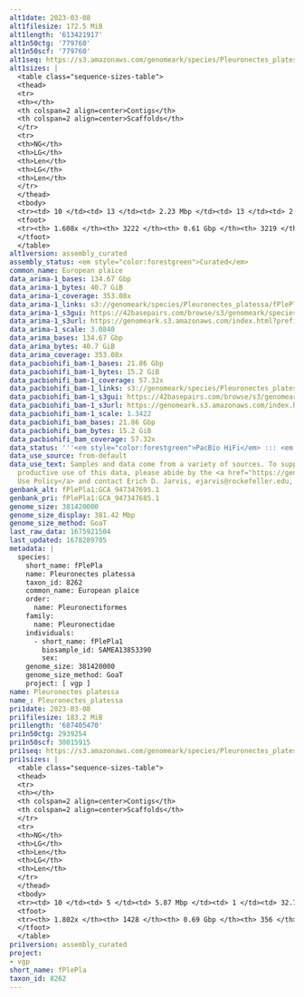 ```yaml
---
alt1date: 2023-03-08
alt1filesize: 172.5 MiB
alt1length: '613421917'
alt1n50ctg: '779760'
alt1n50scf: '779760'
alt1seq: https://s3.amazonaws.com/genomeark/species/Pleuronectes_platessa/fPlePla1/assembly_curated/fPlePla1.alt.cur.20230308.fasta.gz
alt1sizes: |
  <table class="sequence-sizes-table">
  <thead>
  <tr>
  <th></th>
  <th colspan=2 align=center>Contigs</th>
  <th colspan=2 align=center>Scaffolds</th>
  </tr>
  <tr>
  <th>NG</th>
  <th>LG</th>
  <th>Len</th>
  <th>LG</th>
  <th>Len</th>
  </tr>
  </thead>
  <tbody>
  <tr><td> 10 </td><td> 13 </td><td> 2.23 Mbp </td><td> 13 </td><td> 2.23 Mbp </td></tr><tr><td> 20 </td><td> 36 </td><td> 1.43 Mbp </td><td> 36 </td><td> 1.43 Mbp </td></tr><tr><td> 30 </td><td> 65 </td><td> 1.18 Mbp </td><td> 65 </td><td> 1.18 Mbp </td></tr><tr><td> 40 </td><td> 102 </td><td> 0.92 Mbp </td><td> 102 </td><td> 0.92 Mbp </td></tr><tr style="background-color:#cccccc;"><td> 50 </td><td> 147 </td><td> 0.78 Mbp </td><td> 147 </td><td> 0.78 Mbp </td></tr><tr><td> 60 </td><td> 200 </td><td> 0.67 Mbp </td><td> 200 </td><td> 0.67 Mbp </td></tr><tr><td> 70 </td><td> 262 </td><td> 0.56 Mbp </td><td> 262 </td><td> 0.56 Mbp </td></tr><tr><td> 80 </td><td> 334 </td><td> 472.31 Kbp </td><td> 334 </td><td> 472.31 Kbp </td></tr><tr><td> 90 </td><td> 423 </td><td> 391.44 Kbp </td><td> 423 </td><td> 391.44 Kbp </td></tr><tr><td> 100 </td><td> 532 </td><td> 317.74 Kbp </td><td> 532 </td><td> 317.74 Kbp </td></tr></tbody>
  <tfoot>
  <tr><th> 1.608x </th><th> 3222 </th><th> 0.61 Gbp </th><th> 3219 </th><th> 0.61 Gbp </th></tr>
  </tfoot>
  </table>
alt1version: assembly_curated
assembly_status: <em style="color:forestgreen">Curated</em>
common_name: European plaice
data_arima-1_bases: 134.67 Gbp
data_arima-1_bytes: 40.7 GiB
data_arima-1_coverage: 353.08x
data_arima-1_links: s3://genomeark/species/Pleuronectes_platessa/fPlePla1/genomic_data/arima/<br>
data_arima-1_s3gui: https://42basepairs.com/browse/s3/genomeark/species/Pleuronectes_platessa/fPlePla1/genomic_data/arima/
data_arima-1_s3url: https://genomeark.s3.amazonaws.com/index.html?prefix=species/Pleuronectes_platessa/fPlePla1/genomic_data/arima/
data_arima-1_scale: 3.0840
data_arima_bases: 134.67 Gbp
data_arima_bytes: 40.7 GiB
data_arima_coverage: 353.08x
data_pacbiohifi_bam-1_bases: 21.86 Gbp
data_pacbiohifi_bam-1_bytes: 15.2 GiB
data_pacbiohifi_bam-1_coverage: 57.32x
data_pacbiohifi_bam-1_links: s3://genomeark/species/Pleuronectes_platessa/fPlePla1/genomic_data/pacbio_hifi/<br>
data_pacbiohifi_bam-1_s3gui: https://42basepairs.com/browse/s3/genomeark/species/Pleuronectes_platessa/fPlePla1/genomic_data/pacbio_hifi/
data_pacbiohifi_bam-1_s3url: https://genomeark.s3.amazonaws.com/index.html?prefix=species/Pleuronectes_platessa/fPlePla1/genomic_data/pacbio_hifi/
data_pacbiohifi_bam-1_scale: 1.3422
data_pacbiohifi_bam_bases: 21.86 Gbp
data_pacbiohifi_bam_bytes: 15.2 GiB
data_pacbiohifi_bam_coverage: 57.32x
data_status: '''<em style="color:forestgreen">PacBio HiFi</em> ::: <em style="color:forestgreen">Arima</em>'''
data_use_source: from-default
data_use_text: Samples and data come from a variety of sources. To support fair and
  productive use of this data, please abide by the <a href="https://genome10k.soe.ucsc.edu/data-use-policies/">Data
  Use Policy</a> and contact Erich D. Jarvis, ejarvis@rockefeller.edu, with any questions.
genbank_alt: fPlePla1:GCA_947347695.1
genbank_pri: fPlePla1:GCA_947347685.1
genome_size: 381420000
genome_size_display: 381.42 Mbp
genome_size_method: GoaT
last_raw_data: 1675921504
last_updated: 1678289705
metadata: |
  species:
    short_name: fPlePla
    name: Pleuronectes platessa
    taxon_id: 8262
    common_name: European plaice
    order:
      name: Pleuronectiformes
    family:
      name: Pleuronectidae
    individuals:
      - short_name: fPlePla1
        biosample_id: SAMEA13853390
        sex:
    genome_size: 381420000
    genome_size_method: GoaT
    project: [ vgp ]
name: Pleuronectes platessa
name_: Pleuronectes_platessa
pri1date: 2023-03-08
pri1filesize: 183.2 MiB
pri1length: '687405470'
pri1n50ctg: 2939254
pri1n50scf: 30015915
pri1seq: https://s3.amazonaws.com/genomeark/species/Pleuronectes_platessa/fPlePla1/assembly_curated/fPlePla1.pri.cur.20230308.fasta.gz
pri1sizes: |
  <table class="sequence-sizes-table">
  <thead>
  <tr>
  <th></th>
  <th colspan=2 align=center>Contigs</th>
  <th colspan=2 align=center>Scaffolds</th>
  </tr>
  <tr>
  <th>NG</th>
  <th>LG</th>
  <th>Len</th>
  <th>LG</th>
  <th>Len</th>
  </tr>
  </thead>
  <tbody>
  <tr><td> 10 </td><td> 5 </td><td> 5.87 Mbp </td><td> 1 </td><td> 32.75 Mbp </td></tr><tr><td> 20 </td><td> 12 </td><td> 5.22 Mbp </td><td> 2 </td><td> 31.71 Mbp </td></tr><tr><td> 30 </td><td> 20 </td><td> 4.21 Mbp </td><td> 3 </td><td> 31.25 Mbp </td></tr><tr><td> 40 </td><td> 30 </td><td> 3.44 Mbp </td><td> 4 </td><td> 30.71 Mbp </td></tr><tr style="background-color:#cccccc;"><td> 50 </td><td> 43 </td><td style="background-color:#88ff88;"> 2.94 Mbp </td><td> 6 </td><td style="background-color:#88ff88;"> 30.02 Mbp </td></tr><tr><td> 60 </td><td> 57 </td><td> 2.54 Mbp </td><td> 7 </td><td> 29.49 Mbp </td></tr><tr><td> 70 </td><td> 73 </td><td> 2.10 Mbp </td><td> 8 </td><td> 28.27 Mbp </td></tr><tr><td> 80 </td><td> 93 </td><td> 1.73 Mbp </td><td> 9 </td><td> 27.62 Mbp </td></tr><tr><td> 90 </td><td> 117 </td><td> 1.48 Mbp </td><td> 11 </td><td> 26.65 Mbp </td></tr><tr><td> 100 </td><td> 144 </td><td> 1.31 Mbp </td><td> 12 </td><td> 26.54 Mbp </td></tr></tbody>
  <tfoot>
  <tr><th> 1.802x </th><th> 1428 </th><th> 0.69 Gbp </th><th> 356 </th><th> 0.69 Gbp </th></tr>
  </tfoot>
  </table>
pri1version: assembly_curated
project:
- vgp
short_name: fPlePla
taxon_id: 8262
---
```

